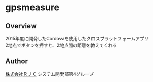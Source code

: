 # gpsmeasure

## Overview
2015年度に開発したCordovaを使用したクロスプラットフォームアプリ<br>
2地点でボタンを押すと、2地点間の距離を教えてくれる


## Author
[株式会社ＲＪＣ](https://www.r-jc.jp/) システム開発部第4グループ
